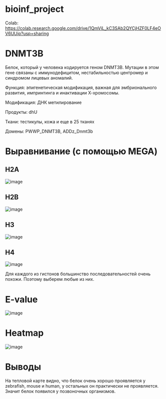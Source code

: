 # bioinf_project
Colab: https://colab.research.google.com/drive/1QmViL_kC3SAb2QYCjHZF0LF4eOV6UUip?usp=sharing
# DNMT3B
Белок, который у человека кодируется геном DNMT3B. Мутации в этом гене связаны с иммунодефицитом, нестабильностью центромер и синдромом лицевых аномалий.

Функция:  эпигенетическая модификация, важная для эмбрионального развития, импринтинга и инактивации Х-хромосомы.

Модификация: ДНК метилирование

Продукты: dhU

Ткани: тестикулы, кожа и еще в 25 тканях

Домены: PWWP_DNMT3B, ADDz_Dnmt3b

# Выравнивание (с помощью MEGA)
## H2A

![image](https://github.com/crimsonnclover/bioinf_project/assets/99398496/cfafaf2c-a7cb-4357-a8d1-effeb81a60b8)

## H2B

![image](https://github.com/crimsonnclover/bioinf_project/assets/99398496/d0a010ac-5ec1-478c-886f-0d73bc2303ed)

## H3

![image](https://github.com/crimsonnclover/bioinf_project/assets/99398496/2ae23444-7d54-492e-8589-594168092342)

## H4

![image](https://github.com/crimsonnclover/bioinf_project/assets/99398496/44beaccd-f9ec-4cc7-a9e2-9596aacb88dd)

Для каждого из гистонов большинство последовательностей очень похожи. Поэтому выберем любые из них.

# E-value

![image](https://github.com/crimsonnclover/bioinf_project/assets/99398496/557e1932-6575-40fd-ba29-264a171c94bb)

# Heatmap

![image](https://github.com/crimsonnclover/bioinf_project/assets/99398496/557bc0a4-1a7d-422c-955f-d16d81171129)

# Выводы

На тепловой карте видно, что белок очень хорошо проявляется у zebrafish, mouse и human, у остальных он практически не проявляется. Значит белок появился у позвоночных организмов.
